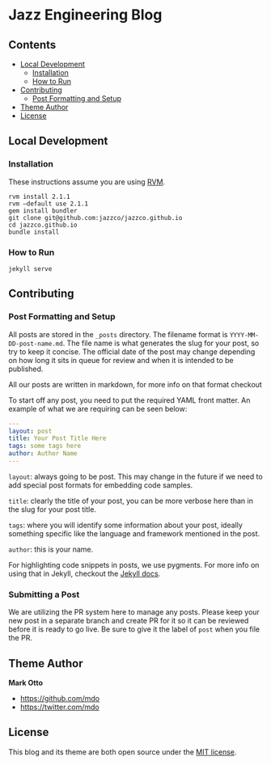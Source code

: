 # Jazz Engineering Blog



## Contents

- [Local Development](#local-development)
  - [Installation](#installation)
  - [How to Run](#how-to-run)
- [Contributing](#contributing)
  - [Post Formatting and Setup](#post-formatting-and-setup)
- [Theme Author](#theme-author)
- [License](#license)

## Local Development

### Installation
These instructions assume you are using [RVM](https://rvm.io/).

    rvm install 2.1.1
    rvm —default use 2.1.1
    gem install bundler
    git clone git@github.com:jazzco/jazzco.github.io
    cd jazzco.github.io
    bundle install

### How to Run

    jekyll serve
    
## Contributing

### Post Formatting and Setup
All posts are stored in the `_posts` directory. The filename format is `YYYY-MM-DD-post-name.md`.
The file name is what generates the slug for your post, so try to keep it concise.
The official date of the post may change depending on how long it sits in queue for review and when it is intended to be published.

All our posts are written in markdown, for more info on that format checkout

To start off any post, you need to put the required YAML front matter. An example of what we are requiring can be seen below:
``` yaml
---
layout: post
title: Your Post Title Here
tags: some tags here
author: Author Name
---
```
`layout`: always going to be post. This may change in the future if we need to add special post formats for embedding code samples.

`title`: clearly the title of your post, you can be more verbose here than in the slug for your post title.

`tags`: where you will identify some information about your post, ideally something specific like the language and framework mentioned in the post.

`author`: this is your name.

For highlighting code snippets in posts, we use pygments. For more info on using that in Jekyll, checkout the [Jekyll docs](http://jekyllrb.com/docs/posts/#highlighting-code-snippets).

### Submitting a Post

We are utilizing the PR system here to manage any posts. Please keep your new post in a separate branch and create PR for it so it can be reviewed before it is ready to go live. Be sure to give it the label of `post` when you file the PR.

## Theme Author

**Mark Otto**
- <https://github.com/mdo>
- <https://twitter.com/mdo>


## License

This blog and its theme are both open source under the [MIT license](LICENSE.md).
